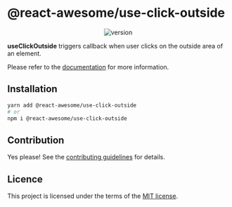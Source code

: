 # @react-awesome/use-click-outside

<p align="center">
  <img alt="version" src="https://img.shields.io/npm/v/%40react-awesome%2Fuse-click-outside" />
</p>

**useClickOutside** triggers callback when user clicks on the outside area of an element.

Please refer to the [documentation](https://react-awesome-components.vercel.app/docs/use-click-outside) for more information.

## Installation

```sh
yarn add @react-awesome/use-click-outside
# or
npm i @react-awesome/use-click-outside
```

## Contribution

Yes please! See the
[contributing guidelines](https://github.com/trinhthinh388/react-awesome-components/blob/master/CONTRIBUTING.md)
for details.

## Licence

This project is licensed under the terms of the
[MIT license](https://github.com/trinhthinh388/react-awesome-components/blob/master/LICENSE).
